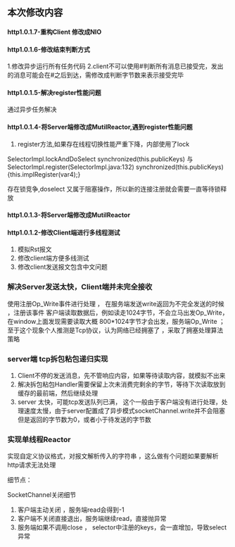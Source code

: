 ## 本次修改内容

#### http1.0.1.7-重构Client 修改成NIO


#### http1.0.1.6-修改结束判断方式

1.修改异步运行所有任务代码
2.client不可以使用#判断所有消息已接受完，发出的消息可能会在#之后到达，需修改成判断字节数来表示接受完毕

#### http1.0.1.5-解决register性能问题

通过异步任务解决

#### http1.0.1.4-将Server端修改成MutilReactor,遇到register性能问题

1. register方法,如果存在线程切换性能严重下降，内部使用了lock

SelectorImpl.lockAndDoSelect synchronized(this.publicKeys) 与 
SelectorImpl.register(SelectorImpl.java:132)  synchronized(this.publicKeys) {this.implRegister(var4);}

存在锁竞争,doselect 又属于阻塞操作，所以新的连接注册就会需要一直等待锁释放

#### http1.0.1.3-将Server端修改成MutilReactor


#### http1.0.1.2-修改Client端进行多线程测试

1. 模拟Rst报文
2. 修改client端方便多线测试
3. 修改client发送报文包含中文问题

### 解决Server发送太快，Client端并未完全接收
使用注册Op_Write事件进行处理 ， 在服务端发送write返回为不完全发送的时候 ，注册该事件
客户端读取数据后，例如读走1024字节，不会立马出发Op_Write，在window上面发现需要读取大概
800*1024字节才会出发，服务端Op_Write ； 至于这个现象个人推测是Tcp协议，认为网络已经拥塞了
，采取了拥塞处理算法策略

### server端 tcp拆包粘包递归实现

1. Client不停的发送消息，先不管响应内容，如果等待读取内容，就模拟不出来
2. 解决拆包粘包Handler需要保留上次未消费完剩余的字节，等待下次读取放到缓存的最前端，然后继续处理
3. server 太快，可能tcp发送队列已满， 这个一般由于客户端没有进行处理，处理速度太慢，由于server配置成了异步模式socketChannel.write并不会阻塞
但是返回的字节数为0，或者小于待发送的字节数

### 实现单线程Reactor

实现自定义协议格式，对报文解析传入的字符串 ，这么做有个问题如果要解析http请求无法处理

细节点：

SocketChannel关闭细节

1. 客户端主动关闭 ，服务端read会得到-1
2. 客户端不关闭直接退出，服务端继续read，直接抛异常
3. 服务端如果不调用close ， selector中注册的keys，会一直增加，导致select异常


